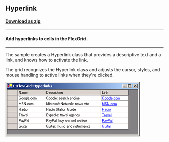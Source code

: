 ## Hyperlink
#### [Download as zip](https://grapecity.github.io/DownGit/#/home?url=https://github.com/GrapeCity/ComponentOne-WinForms-Samples/tree/master/NetFramework\FlexGrid\CS\Hyperlink)
____
#### Add hyperlinks to cells in the FlexGrid.
____
The sample creates a Hyperlink class that provides a descriptive text and a link, and knows how to activate the link.

The grid recognizes the Hyperlink class and adjusts the cursor, styles, and mouse handling to active links when they're clicked.

![screenshot](screenshot.png)
